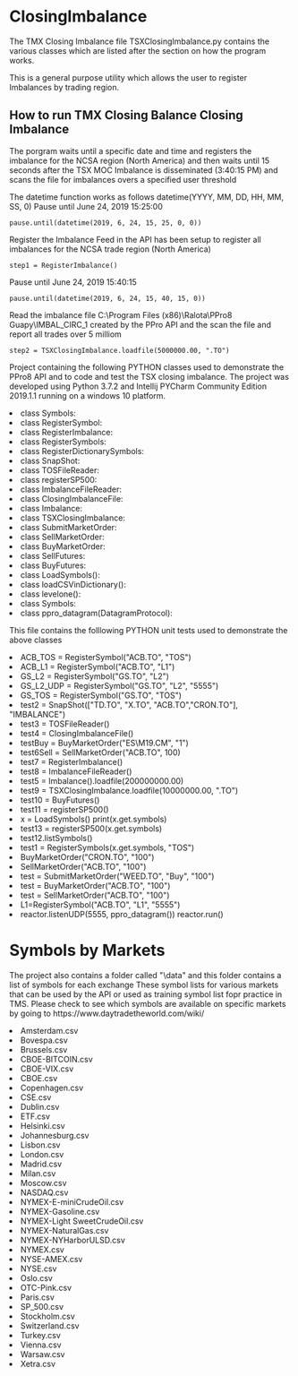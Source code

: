 <H1>ClosingImbalance</H1>
<p>
The TMX Closing Imbalance file TSXClosingImbalance.py contains the various classes which are listed after the section on how the program works.

This is a general purpose utility which allows the user to register Imbalances by trading region.
  

<H2>How to run TMX Closing Balance Closing Imbalance</H2>
<p>
  The porgram waits until a specific date and time and registers the imbalance for the NCSA region (North America) and then waits until 15 seconds after the TSX MOC Imbalance is disseminated (3:40:15 PM) and scans the file for imbalances overs a specified user threshold
  
  The datetime function works as follows datetime(YYYY, MM, DD, HH, MM, SS, 0)
  Pause until June 24, 2019 15:25:00
  
    pause.until(datetime(2019, 6, 24, 15, 25, 0, 0))
    
  Register the Imbalance Feed in the API has been setup to register all imbalances for the NCSA trade region (North America)
  
    step1 = RegisterImbalance()
    
  Pause until June 24, 2019 15:40:15
  
    pause.until(datetime(2019, 6, 24, 15, 40, 15, 0))
    
  Read the imbalance file C:\Program Files (x86)\Ralota\PPro8 Guapy\IMBAL_CIRC_1 created by the PPro API and the scan the file and report all trades over 5 milliom
  
    step2 = TSXClosingImbalance.loadfile(5000000.00, ".TO")
</p>
</p>
<p>
  
  Project containing the following PYTHON classes used to demonstrate the PPro8 API and to code and test the TSX closing imbalance.
  The project was developed using Python 3.7.2 and Intellij PYCharm Community Edition 2019.1.1 running on a windows 10 platform.
</p>
<li>
  class Symbols:
</li>
<li>  
  class RegisterSymbol:
</li>
<li>  
  class RegisterImbalance:
</li>
<li>  
  class RegisterSymbols:
</li>
<li>  
  class RegisterDictionarySymbols:
</li>
<li>  
  class SnapShot:
</li>
<li>  
  class TOSFileReader:
</li>
<li>  
  class registerSP500:
</li>
<li>  
  class ImbalanceFileReader:
</li>
<li>  
  class ClosingImbalanceFile:
</li>
<li>  
  class Imbalance:
</li>
<li>  
  class TSXClosingImbalance:
</li>
<li>  
  class SubmitMarketOrder:
</li>
<li>  
  class SellMarketOrder:
</li>
<li>  
  class BuyMarketOrder:
</li>
<li>  
  class SellFutures:
</li>
<li>  
  class BuyFutures:
</li>
<li>  
  class LoadSymbols():
</li>
<li>  
  class loadCSVinDictionary():
</li>
<li>  
  class levelone():
</li>
<li>  
  class Symbols:
</li>
<li>  
  class ppro_datagram(DatagramProtocol):
</li>

<p>
  
  This file contains the folllowing PYTHON unit tests used to demonstrate the above classes
</p>

<li>  
  ACB_TOS = RegisterSymbol("ACB.TO", "TOS")
</li>
<li>  
  ACB_L1  = RegisterSymbol("ACB.TO", "L1")
</li>
<li>  
  GS_L2   = RegisterSymbol("GS.TO", "L2")
</li>
<li>  
  GS_L2_UDP = RegisterSymbol("GS.TO", "L2", "5555")
</li>
<li>  
  GS_TOS  = RegisterSymbol("GS.TO", "TOS")
</li>
<li>  
  test2 = SnapShot(["TD.TO", "X.TO", "ACB.TO","CRON.TO"], "IMBALANCE")
</li>
<li>  
  test3 = TOSFileReader()
</li>
<li>  
  test4 = ClosingImbalanceFile()
</li>
<li>  
  testBuy  = BuyMarketOrder("ES\M19.CM", "1")
</li>
<li>  
  test6Sell = SellMarketOrder("ACB.TO", 100)
</li>
<li>  
  test7 = RegisterImbalance()
</li>
<li>  
  test8 = ImbalanceFileReader()
</li>
<li>  
  test5 = Imbalance().loadfile(200000000.00)
</li>
<li>  
  test9 = TSXClosingImbalance.loadfile(10000000.00, ".TO")
</li>
<li>  
  test10 = BuyFutures()
</li>
<li>  
  test11 = registerSP500()
</li>
<li>  
  x = LoadSymbols()
  print(x.get.symbols)
</li>
<li>  
  test13 = registerSP500(x.get.symbols)
</li>
<li>  
  test12.listSymbols()
</li>
<li>  
  test1 = RegisterSymbols(x.get.symbols, "TOS")
</li>
<li>  
  BuyMarketOrder("CRON.TO", "100")
</li>
<li>  
  SellMarketOrder("ACB.TO", "100")
</li>
<li>  
  test = SubmitMarketOrder("WEED.TO", "Buy", "100")
</li>
<li>  
  test = BuyMarketOrder("ACB.TO", "100")
</li>
<li>  
  test = SellMarketOrder("ACB.TO", "100")
</li>
<li>  
  L1=RegisterSymbol("ACB.TO", "L1", "5555")
</li>
<li>  
  reactor.listenUDP(5555, ppro_datagram())
  reactor.run()
</li>

<p>
<H1>Symbols by Markets</H1>  
The project also contains a folder called "\data" and this folder contains a list of symbols for each exchange 
These symbol lists for various markets that can be used by the API or used as training symbol list fopr practice in TMS. 
Please check to see which symbols are available on specific markets by going to https://www.daytradetheworld.com/wiki/

</p>
  <li>Amsterdam.csv 
  <li>Bovespa.csv
  <li>Brussels.csv
  <li>CBOE-BITCOIN.csv
  <li>CBOE-VIX.csv
  <li>CBOE.csv
  <li>Copenhagen.csv
  <li>CSE.csv
  <li>Dublin.csv
  <li>ETF.csv
  <li>Helsinki.csv
  <li>Johannesburg.csv
  <li>Lisbon.csv
  <li>London.csv
  <li>Madrid.csv
  <li>Milan.csv
  <li>Moscow.csv
  <li>NASDAQ.csv
  <li>NYMEX-E-miniCrudeOil.csv
  <li>NYMEX-Gasoline.csv
  <li>NYMEX-Light SweetCrudeOil.csv
  <li>NYMEX-NaturalGas.csv
  <li>NYMEX-NYHarborULSD.csv
  <li>NYMEX.csv
  <li>NYSE-AMEX.csv
  <li>NYSE.csv
  <li>Oslo.csv
  <li>OTC-Pink.csv
  <li>Paris.csv
  <li>SP_500.csv
  <li>Stockholm.csv
  <li>Switzerland.csv
  <li>Turkey.csv
  <li>Vienna.csv
  <li>Warsaw.csv
  <li>Xetra.csv
